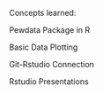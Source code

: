 Concepts learned:

Pewdata Package in R

Basic Data Plotting

Git-Rstudio Connection

Rstudio Presentations
